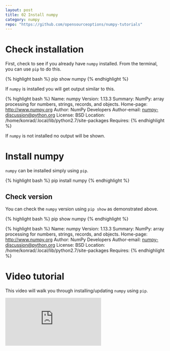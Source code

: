 ```yaml
---
layout: post
title: 02 Install numpy
category: numpy
repo: "https://github.com/opensourceoptions/numpy-tutorials"
---
```


# Check installation
First, check to see if you already have `numpy` installed. From the terminal, you can use `pip` to do this.

{% highlight bash %}
pip show numpy
{% endhighlight %}

If `numpy` is installed you will get output similar to this.

{% highlight bash %}
Name: numpy
Version: 1.13.3
Summary: NumPy: array processing for numbers, strings, records, and objects.
Home-page: http://www.numpy.org
Author: NumPy Developers
Author-email: numpy-discussion@python.org
License: BSD
Location: /home/konrad/.local/lib/python2.7/site-packages
Requires: 
{% endhighlight %}

If `numpy` is not installed no output will be shown. 

# Install numpy
`numpy` can be installed simply using `pip`.

{% highlight bash %}
pip install numpy
{% endhighlight %}

## Check version
You can check the `numpy` version using `pip show` as demonstrated above.

{% highlight bash %}
pip show numpy
{% endhighlight %}

{% highlight bash %}
Name: numpy
Version: 1.13.3
Summary: NumPy: array processing for numbers, strings, records, and objects.
Home-page: http://www.numpy.org
Author: NumPy Developers
Author-email: numpy-discussion@python.org
License: BSD
Location: /home/konrad/.local/lib/python2.7/site-packages
Requires: 
{% endhighlight %}

# Video tutorial
This video will walk you through installing/updating `numpy` using `pip`.

<div class="intrinsic-container intrinsic-container-ws"><iframe src="https://www.youtube.com/embed/7A3VJgGsSow" frameborder="0" allowfullscreen></iframe></div>

